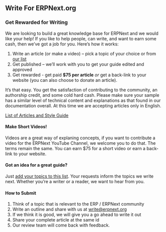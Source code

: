 <section class="top-section">
	<div class='container'>
		<h1>Write For ERPNext.org</h1>
	</div>
</section>

### Get Rewarded for Writing

We are looking to build a great knowledge base for ERPNext and we would like your help! If you like to help people, can write, and want to earn some cash, then we’ve got a job for you. Here’s how it works:

1. Write an article (or make a video) – pick a topic of your choice or from [our list](https://github.com/erpnext/foundation/wiki/Contribute-Articles-or-Videos-to-ERPNext.org)
1. Get published – we’ll work with you to get your guide edited and approved
1. Get rewarded - get paid **$75 per article** *or* get a back-link to your website (you can also choose to donate an article).

It’s that easy. You get the satisfaction of contributing to the community, an authorship credit, and some cold hard cash. Please make sure your sample has a similar level of technical content and explanations as that found in our documentation overall. At this time we are accepting articles only in English.

[List of Articles and Style Guide](https://github.com/erpnext/foundation/wiki/Contribute-Articles-or-Videos-to-ERPNext.org)


#### Make Short Videos!

Videos are a great way of explaning concepts, if you want to contribute a video for the ERPNext YouTube Channel, we welcome you to do that. The terms remain the same. You can earn $75 for a short video or earn a back-link to your website.

#### Got an idea for a great guide?

Just [add your topics to this list](https://discuss.erpnext.com/t/articles-for-erpnext-org/38549). Your requests inform the topics we write next. Whether you’re a writer or a reader, we want to hear from you.

#### How to Submit

1. Think of a topic that is relevant to the ERP / ERPNext community
1. Write an outline and share with us at write@erpnext.org
1. If we think it is good, we will give you a go ahead to write it out
1. Share your complete article at the same id
1. Our review team will come back with feedback.

